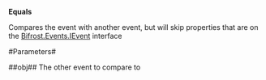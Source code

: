 **Equals**

Compares the event with another event, but will skip properties that are on the [Bifrost.Events.IEvent](Bifrost.Events.IEvent) interface

#Parameters#


##obj##
The other event to compare to
